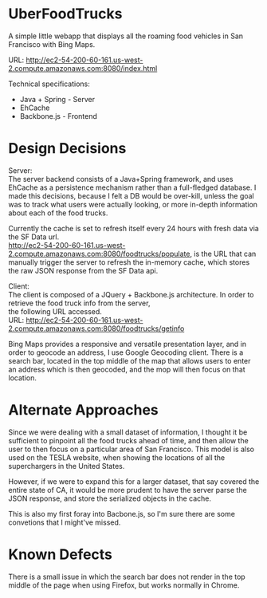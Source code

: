 UberFoodTrucks
==============

A simple little webapp that displays all the roaming food vehicles in San Francisco with Bing Maps.

URL: http://ec2-54-200-60-161.us-west-2.compute.amazonaws.com:8080/index.html

Technical specifications:
<ul>
<li>Java + Spring - Server
<li>EhCache 
<li>Backbone.js - Frontend
</ul>

Design Decisions
============

Server:<BR>
The server backend consists of a Java+Spring framework, and uses EhCache as a persistence mechanism rather than a full-fledged database.
I made this decisions, because I felt a DB would be over-kill, unless the goal was to track what users were actually 
looking, or more in-depth information about each of the food trucks.

Currently the cache is set to refresh itself every 24 hours with fresh data via the SF Data url. <BR>
http://ec2-54-200-60-161.us-west-2.compute.amazonaws.com:8080/foodtrucks/populate, is the URL that can manually trigger
the server to refresh the in-memory cache, which stores the raw JSON response from the SF Data api.

Client:<BR>
The client is composed of a JQuery + Backbone.js architecture. In order to retrieve the food truck info from the server,<BR>the following URL
accessed.<BR>
URL: http://ec2-54-200-60-161.us-west-2.compute.amazonaws.com:8080/foodtrucks/getinfo

Bing Maps provides a responsive and versatile presentation layer, and in order to geocode an address, I use Google Geocoding client.
There is a search bar, located in the top middle of the map that allows users to enter an address which is then geocoded, and the mop
will then focus on that location.

Alternate Approaches
============
Since we were dealing with a small dataset of information, I thought it be sufficient to pinpoint all the food trucks ahead of time,
and then allow the user to then focus on a particular area of San Francisco. This model is also used on the TESLA website, when showing 
the locations of all the superchargers in the United States.

However, if we were to expand this for a larger dataset, that say covered the entire state of CA, it would be more prudent to have the server
parse the JSON response, and store the serialized objects in the cache.

This is also my first foray into Bacbone.js, so I'm sure there are some convetions that I might've missed.

Known Defects
============
There is a small issue in which the search bar does not render in the top middle of the page when using Firefox, but works normally in Chrome.

